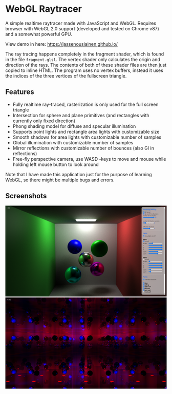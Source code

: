 # WebGL Raytracer
A simple realtime raytracer made with JavaScript and WebGL. Requires browser with WebGL 2.0 support (developed and tested on Chrome v87) and a somewhat powerful GPU.

View demo in here: https://jassenousiainen.github.io/

The ray tracing happens completely in the fragment shader, which is found in the file `fragment.glsl`. The vertex shader only calculates the origin and direction of the rays.
The contents of both of these shader files are then just copied to inline HTML.
The program uses no vertex buffers, instead it uses the indices of the three vertices of the fullscreen triangle.

## Features
- Fully realtime ray-traced, rasterization is only used for the full screen triangle
- Intersection for sphere and plane primitives (and rectangles with currently only fixed direction)
- Phong shading model for diffuse and specular illumination
- Supports point lights and rectangle area lights with customizable size
- Smooth shadows for area lights with customizable number of samples
- Global illumination with customizable number of samples
- Mirror reflections with customizable number of bounces (also GI in reflections)
- Free-fly perspective camera, use WASD -keys to move and mouse while holding left mouse button to look around

Note that I have made this application just for the purpose of learning WebGL, so there might be multiple bugs and errors.

## Screenshots
![screen1](/screenshots/screenshot1.png?raw=true)
![screen2](/screenshots/screenshot2.png?raw=true)